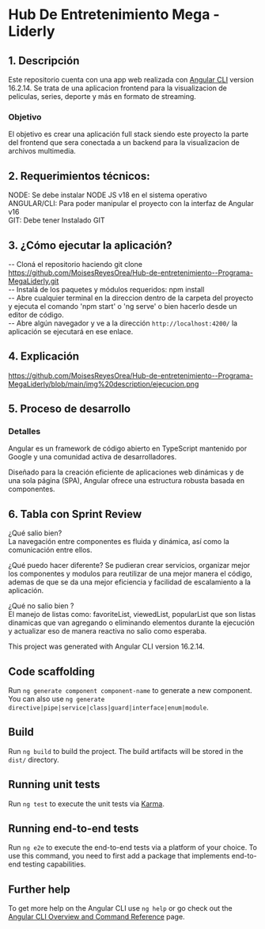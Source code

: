 # Hub De Entretenimiento Mega - Liderly

## 1. Descripción
Este repositorio cuenta con una app web realizada con [Angular CLI](https://github.com/angular/angular-cli) version 16.2.14. Se trata de una aplicacion frontend para la visualizacion de peliculas, series, deporte y más en formato de streaming.

### Objetivo
El objetivo es crear una aplicación full stack siendo este proyecto la parte del frontend que sera conectada a un backend para la visualizacion de archivos multimedia.

## 2. Requerimientos técnicos:
NODE: Se debe instalar NODE JS v18 en el sistema operativo  
ANGULAR/CLI: Para poder manipular el proyecto con la interfaz de Angular v16  
GIT: Debe tener Instalado GIT  

## 3. ¿Cómo ejecutar la aplicación?

-- Cloná el repositorio haciendo git clone https://github.com/MoisesReyesOrea/Hub-de-entretenimiento--Programa-MegaLiderly.git  
-- Instalá de los paquetes y módulos requeridos: npm install  
-- Abre cualquier terminal en la direccion dentro de la carpeta del proyecto y ejecuta el comando 'npm start' o 'ng serve' o bien hacerlo desde un editor de código.  
-- Abre algún navegador y ve a la dirección `http://localhost:4200/` la aplicación se ejecutará en ese enlace.  

## 4. Explicación
https://github.com/MoisesReyesOrea/Hub-de-entretenimiento--Programa-MegaLiderly/blob/main/img%20description/ejecucion.png



## 5. Proceso de desarrollo

### Detalles
Angular es un framework de código abierto en TypeScript mantenido por Google y una comunidad activa de desarrolladores.

Diseñado para la creación eficiente de aplicaciones web dinámicas y de una sola página (SPA), Angular ofrece una estructura robusta basada en componentes.



## 6. Tabla con Sprint Review
¿Qué salio bien?  
La navegación entre componentes es fluida y dinámica, así como la comunicación entre ellos.

¿Qué puedo hacer diferente?
Se pudieran crear servicios, organizar mejor los componentes y modulos para reutilizar de una mejor manera el código, ademas de que se da una mejor eficiencia y facilidad de escalamiento a la aplicación.  

¿Qué no salio bien ?  
El manejo de listas como: favoriteList, viewedList, popularList que son listas dinamicas que van agregando o eliminando elementos durante la ejecución y actualizar eso de manera reactiva no salio como esperaba.





This project was generated with Angular CLI version 16.2.14.



## Code scaffolding

Run `ng generate component component-name` to generate a new component. You can also use `ng generate directive|pipe|service|class|guard|interface|enum|module`.

## Build

Run `ng build` to build the project. The build artifacts will be stored in the `dist/` directory.

## Running unit tests

Run `ng test` to execute the unit tests via [Karma](https://karma-runner.github.io).

## Running end-to-end tests

Run `ng e2e` to execute the end-to-end tests via a platform of your choice. To use this command, you need to first add a package that implements end-to-end testing capabilities.

## Further help

To get more help on the Angular CLI use `ng help` or go check out the [Angular CLI Overview and Command Reference](https://angular.io/cli) page.
